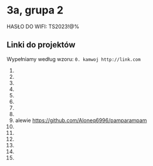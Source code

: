# 3a, grupa 2

HASŁO DO WIFI: TS2023!@%

## Linki do projektów

Wypełniamy według wzoru:
`0. kamwoj http://link.com`

1.
2.
3.
4.
5.
6.
7.
8.
9. alewie https://github.com/Aloneq6996/pamparampam
10.
11.
12.
13.
14.
15.

